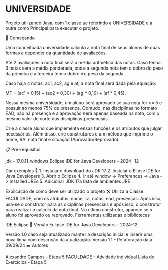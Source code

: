 # UNIVERSIDADE
Projeto utilizando Java, com 1 classe se referindo a UNIVERSIDADE e a outra como Principal para executar o projeto.

🚀 Começando

Uma conceituada universidade calcula a nota final de seus alunos de duas formas a depender da quantidade de avaliações.

Até 2 avaliações a nota final será a média aritmética das notas. Caso tenha 3 notas será a média ponderada, onde a segunda nota tem o dobro do peso da primeira e a terceira tem o dobro do peso da segunda.

Caso haja 4 notas, ac1, ac2, ag e af, a nota final será dada pela equação:

MF = (ac1 * 0,15) + (ac2 * 0,30) + (ag * 0,10) + (af * 0,45).

Nessa mesma universidade, um aluno será aprovado se sua nota for >= 5 e possuir ao menos 75% de presença. Contudo, nas disciplinas no formato EAD, não há presença e a aprovação será apenas baseada na nota, com o mesmo valor de corte das disciplinas presenciais.

Crie a classe aluno que implementa essas funções e os atributos que julgar necessários. Além disso, crie construtores e um método que imprime o nome, RA, nota final e situação (Aprovado/Reprovado).

📋 Pré-requisitos

jdk - 17.0.11_windows Eclipse IDE for Java Developers - 2024 -12

Dar exemplos 🔧 1. Instalar o download do JDK 17 2. Instalar o Elipse IDE for Java Developers 3. Abrir o Eclipse 4. Ir até window -> Preferences -> Java -> Installed JREs 5. Adicionar JDK 17a lista de ambientes JRE

Explicação de como deve ser utilizado o projeto 🛠️ Utiliza a Classe FACULDADE, com os atributos: nome, ra, notas, ead, presenças. Após isso, usa-se o construtor para as diciplinas presenciais e após isso, o construtor para realizar o calculo da nota final. No ultimo construtor, aparece se o aluno foi aprovado ou reprovado.
Ferramentas utilizadas e bibliotecas

IDE Eclipse 📌 Versão Eclipse IDE for Java Developers - 2024-12

Versão 1.0 caso seja atualizado manter a descrição inicial e inserir uma nova linha com descrição da atualização. Versão 1.1 - Refatoração data 09/09/24 ✒️ Autores

Alexandre Campos - Etapa 5 FACULDADE - Atividade individual Lista de Exercícios - Etapa 5
